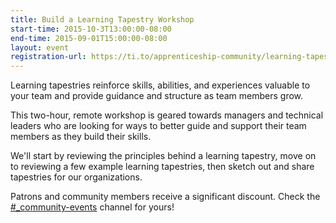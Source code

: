 ```yaml
---
title: Build a Learning Tapestry Workshop
start-time: 2015-10-3T13:00:00-08:00
end-time: 2015-09-01T15:00:00-08:00
layout: event
registration-url: https://ti.to/apprenticeship-community/learning-tapestry-workshop
---
```


Learning tapestries reinforce skills, abilities, and experiences
valuable to your team and provide guidance and structure as
team members grow.

This two-hour, remote workshop is geared towards managers and technical leaders
who are looking for ways to better guide and support their team members as they
build their skills.

We'll start  by reviewing the principles behind a learning tapestry, move on to
reviewing a few example learning tapestries, then sketch out and share tapestries
for our organizations.

Patrons and community members receive a significant discount. Check the
[#_community-events](https://apprenticeship.slack.com/messages/_community-events/) channel for yours!
